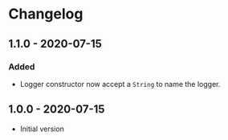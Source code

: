 # Changelog

## 1.1.0 - 2020-07-15
### Added
- Logger constructor now accept a `String` to name the logger.

## 1.0.0 - 2020-07-15
- Initial version
